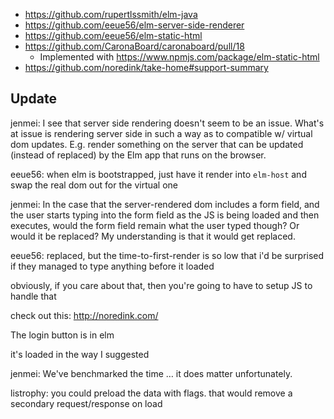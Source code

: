 - https://github.com/rupertlssmith/elm-java
- https://github.com/eeue56/elm-server-side-renderer
- https://github.com/eeue56/elm-static-html
- https://github.com/CaronaBoard/caronaboard/pull/18
  - Implemented with https://www.npmjs.com/package/elm-static-html
- https://github.com/noredink/take-home#support-summary

## Update

jenmei: I see that server  side rendering doesn't seem to be an issue. What's at issue is rendering server side in such a way as to compatible w/ virtual dom updates. E.g. render something on the server that can be updated (instead of replaced) by the Elm app that runs on the browser.

eeue56: when elm is bootstrapped, just have it render into `elm-host` and swap the real dom out for the virtual one

jenmei: In the case that the server-rendered dom includes a form field, and the user starts typing into the form field as the JS is being loaded and then executes, would the form field remain what the user typed though? Or would it be replaced? My understanding is that it would get replaced.

eeue56: replaced, but the time-to-first-render is so low that i'd be surprised if they managed to type anything before it loaded

obviously, if you care about that, then you're going to have to setup JS to handle that

check out this: http://noredink.com/

The login button is in elm

it's loaded in the way I suggested

jenmei: We've benchmarked the time … it does matter unfortunately.

listrophy: you could preload the data with flags. that would remove a secondary request/response on load
